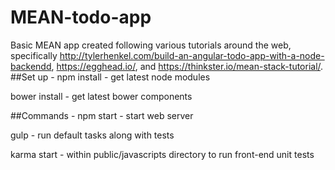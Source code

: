 # MEAN-todo-app
Basic MEAN app created following various tutorials around the web, specifically http://tylerhenkel.com/build-an-angular-todo-app-with-a-node-backendd, https://egghead.io/, and https://thinkster.io/mean-stack-tutorial/.
##Set up -
npm install - get latest node modules

bower install - get latest bower components

##Commands -
npm start - start web server

gulp - run default tasks along with tests

karma start - within public/javascripts directory to run front-end unit tests
